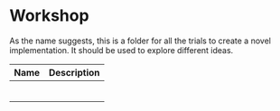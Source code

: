 # Workshop

As the name suggests, this is a folder for all the trials to create a novel implementation. It should be used to explore different ideas.

| Name | Description |
| ---- | ----------- |
|      |             |
|      |             |
|      |             |
|      |             |
|      |             |
|      |             |

